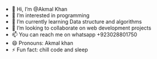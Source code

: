 - 👋 Hi, I’m @Akmal Khan
- 👀 I’m interested in programming
- 🌱 I’m currently learning Data structure and algorithms
- 💞️ I’m looking to collaborate on web development projects
- 📫 You can reach me on whatsapp +923028801750
- 😄 Pronouns: Akmal khan
- ⚡ Fun fact: chill code and sleep

<!---
Akmal-khan-dev/Akmal-khan-dev is a ✨ special ✨ repository because its `README.md` (this file) appears on your GitHub profile.
You can click the Preview link to take a look at your changes.
--->

